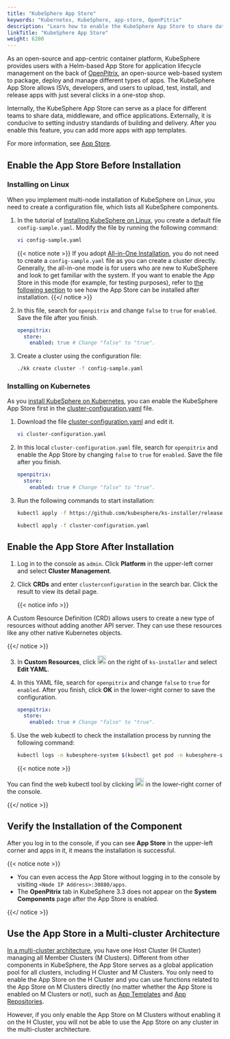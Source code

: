 ```yaml
---
title: "KubeSphere App Store"
keywords: "Kubernetes, KubeSphere, app-store, OpenPitrix"
description: "Learn how to enable the KubeSphere App Store to share data and apps internally and set industry standards of delivery process externally."
linkTitle: "KubeSphere App Store"
weight: 6200
---
```


As an open-source and app-centric container platform, KubeSphere provides users with a Helm-based App Store for application lifecycle management on the back of [OpenPitrix](https://github.com/openpitrix/openpitrix), an open-source web-based system to package, deploy and manage different types of apps. The KubeSphere App Store allows ISVs, developers, and users to upload, test, install, and release apps with just several clicks in a one-stop shop.

Internally, the KubeSphere App Store can serve as a place for different teams to share data, middleware, and office applications. Externally, it is conducive to setting industry standards of building and delivery. After you enable this feature, you can add more apps with app templates.

For more information, see [App Store](../../application-store/).

## Enable the App Store Before Installation

### Installing on Linux

When you implement multi-node installation of KubeSphere on Linux, you need to create a configuration file, which lists all KubeSphere components.

1. In the tutorial of [Installing KubeSphere on Linux](../../installing-on-linux/introduction/multioverview/), you create a default file `config-sample.yaml`. Modify the file by running the following command:

    ```bash
    vi config-sample.yaml
    ```

    {{< notice note >}}
If you adopt [All-in-One Installation](../../quick-start/all-in-one-on-linux/), you do not need to create a `config-sample.yaml` file as you can create a cluster directly. Generally, the all-in-one mode is for users who are new to KubeSphere and look to get familiar with the system. If you want to enable the App Store in this mode (for example, for testing purposes), refer to [the following section](#enable-app-store-after-installation) to see how the App Store can be installed after installation.
    {{</ notice >}}

2. In this file, search for `openpitrix` and change `false` to `true` for `enabled`. Save the file after you finish.

    ```yaml
    openpitrix:
      store:
        enabled: true # Change "false" to "true".
    ```

3. Create a cluster using the configuration file:

    ```bash
    ./kk create cluster -f config-sample.yaml
    ```

### Installing on Kubernetes

As you [install KubeSphere on Kubernetes](../../installing-on-kubernetes/introduction/overview/), you can enable the KubeSphere App Store first in the [cluster-configuration.yaml](https://github.com/kubesphere/ks-installer/releases/download/v3.3.2/cluster-configuration.yaml) file.

1. Download the file [cluster-configuration.yaml](https://github.com/kubesphere/ks-installer/releases/download/v3.3.2/cluster-configuration.yaml) and edit it.

    ```bash
    vi cluster-configuration.yaml
    ```

2. In this local `cluster-configuration.yaml` file, search for `openpitrix` and enable the App Store by changing `false` to `true` for `enabled`. Save the file after you finish.

    ```yaml
    openpitrix:
      store:
        enabled: true # Change "false" to "true".
    ```

3. Run the following commands to start installation:

    ```bash
    kubectl apply -f https://github.com/kubesphere/ks-installer/releases/download/v3.3.2/kubesphere-installer.yaml
    
    kubectl apply -f cluster-configuration.yaml
    ```

## Enable the App Store After Installation

1. Log in to the console as `admin`. Click **Platform** in the upper-left corner and select **Cluster Management**.
   
2. Click **CRDs** and enter `clusterconfiguration` in the search bar. Click the result to view its detail page.

    {{< notice info >}}

A Custom Resource Definition (CRD) allows users to create a new type of resources without adding another API server. They can use these resources like any other native Kubernetes objects.

{{</ notice >}}

3. In **Custom Resources**, click <img src="/images/docs/v3.x/enable-pluggable-components/kubesphere-app-store/three-dots.png" height="20px"> on the right of `ks-installer` and select **Edit YAML**.

4. In this YAML file, search for `openpitrix` and change `false` to `true` for `enabled`. After you finish, click **OK** in the lower-right corner to save the configuration.

    ```yaml
    openpitrix:
      store:
        enabled: true # Change "false" to "true".
    ```

5. Use the web kubectl to check the installation process by running the following command:

    ```bash
    kubectl logs -n kubesphere-system $(kubectl get pod -n kubesphere-system -l 'app in (ks-install, ks-installer)' -o jsonpath='{.items[0].metadata.name}') -f
    ```

    {{< notice note >}}

You can find the web kubectl tool by clicking <img src="/images/docs/v3.x/enable-pluggable-components/kubesphere-app-store/hammer.png" height="20px"> in the lower-right corner of the console.

{{</ notice >}}

## Verify the Installation of the Component

After you log in to the console, if you can see **App Store** in the upper-left corner and apps in it, it means the installation is successful.

{{< notice note >}}

- You can even access the App Store without logging in to the console by visiting `<Node IP Address>:30880/apps`.
- The **OpenPitrix** tab in KubeSphere 3.3 does not appear on the **System Components** page after the App Store is enabled.

{{</ notice >}} 

## Use the App Store in a Multi-cluster Architecture

[In a multi-cluster architecture](../../multicluster-management/introduction/kubefed-in-kubesphere/), you have one Host Cluster (H Cluster) managing all Member Clusters (M Clusters). Different from other components in KubeSphere, the App Store serves as a global application pool for all clusters, including H Cluster and M Clusters. You only need to enable the App Store on the H Cluster and you can use functions related to the App Store on M Clusters directly (no matter whether the App Store is enabled on M Clusters or not), such as [App Templates](../../project-user-guide/application/app-template/) and [App Repositories](../../workspace-administration/app-repository/import-helm-repository/).

However, if you only enable the App Store on M Clusters without enabling it on the H Cluster, you will not be able to use the App Store on any cluster in the multi-cluster architecture.
